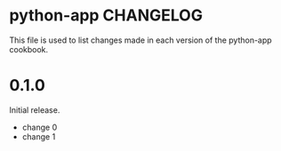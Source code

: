 # python-app CHANGELOG

This file is used to list changes made in each version of the python-app cookbook.

# 0.1.0

Initial release.

- change 0
- change 1

